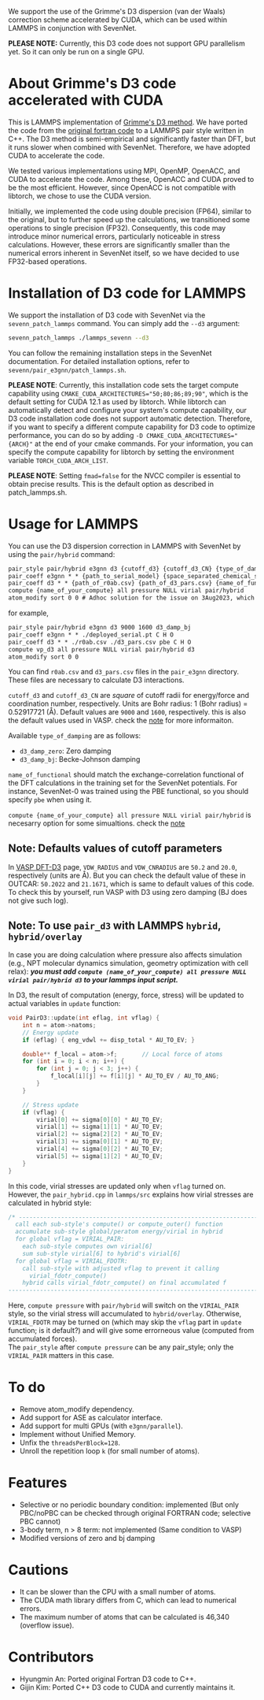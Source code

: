 We support the use of the Grimme's D3 dispersion (van der Waals) correction scheme accelerated by CUDA, which can be used within LAMMPS in conjunction with SevenNet.

**PLEASE NOTE:** Currently, this D3 code does not support GPU parallelism yet. So it can only be run on a single GPU.

# About Grimme's D3 code accelerated with CUDA 

This is LAMMPS implementation of [Grimme's D3 method](https://doi.org/10.1063/1.3382344). We have ported the code from the [original fortran code](https://www.chemie.uni-bonn.de/grimme/de/software/dft-d3) to a LAMMPS pair style written in C++. The D3 method is semi-empirical and significantly faster than DFT, but it runs slower when combined with SevenNet. Therefore, we have adopted CUDA to accelerate the code.

We tested various implementations using MPI, OpenMP, OpenACC, and CUDA to accelerate the code. Among these, OpenACC and CUDA proved to be the most efficient. However, since OpenACC is not compatible with libtorch, we chose to use the CUDA version.

Initially, we implemented the code using double precision (FP64), similar to the original, but to further speed up the calculations, we transitioned some operations to single precision (FP32). Consequently, this code may introduce minor numerical errors, particularly noticeable in stress calculations. However, these errors are significantly smaller than the numerical errors inherent in SevenNet itself, so we have decided to use FP32-based operations.

# Installation of D3 code for LAMMPS

We support the installation of D3 code with SevenNet via the `sevenn_patch_lammps` command. You can simply add the `--d3` argument:

```bash
sevenn_patch_lammps ./lammps_sevenn --d3
```

You can follow the remaining installation steps in the SevenNet documentation. For detailed installation options, refer to `sevenn/pair_e3gnn/patch_lammps.sh`.

**PLEASE NOTE**: Currently, this installation code sets the target compute capability using `CMAKE_CUDA_ARCHITECTURES="50;80;86;89;90"`, which is the default setting for CUDA 12.1 as used by libtorch. While libtorch can automatically detect and configure your system's compute capability, our D3 code installation code does not support automatic detection. Therefore, if you want to specify a different compute capability for D3 code to optimize performance, you can do so by adding `-D CMAKE_CUDA_ARCHITECTURES="{ARCH}"` at the end of your cmake commands. For your information, you can specify the compute capability for libtorch by setting the environment variable `TORCH_CUDA_ARCH_LIST`.

**PLEASE NOTE**: Setting `fmad=false` for the NVCC compiler is essential to obtain precise results. This is the default option as described in patch_lammps.sh.

# Usage for LAMMPS

You can use the D3 dispersion correction in LAMMPS with SevenNet by using the `pair/hybrid` command:

```txt
pair_style pair/hybrid e3gnn d3 {cutoff_d3} {cutoff_d3_CN} {type_of_damping}
pair_coeff e3gnn * * {path_to_serial_model} {space_separated_chemical_species}
pair_coeff d3 * * {path_of_r0ab.csv} {path_of_d3_pars.csv} {name_of_functional} {space_separated_chemical_species}
compute {name_of_your_compute} all pressure NULL virial pair/hybrid
atom_modify sort 0 0 # Adhoc solution for the issue on 3Aug2023, which will be resolved soon
```

for example,

```txt
pair_style pair/hybrid e3gnn d3 9000 1600 d3_damp_bj
pair_coeff e3gnn * * ./deployed_serial.pt C H O
pair_coeff d3 * * ./r0ab.csv ./d3_pars.csv pbe C H O
compute vp_d3 all pressure NULL virial pair/hybrid d3
atom_modify sort 0 0
```

You can find `r0ab.csv` and `d3_pars.csv` files in the `pair_e3gnn` directory. These files are necessary to calculate D3 interactions.

`cutoff_d3` and `cutoff_d3_CN` are *square* of cutoff radii for energy/force and coordination number, respectively. Units are Bohr radius: 1 (Bohr radius) = 0.52917721 (Å). Default values are `9000` and `1600`, respectively. this is also the default values used in VASP. check the [note](#note-the-default-values-of-cutoff-parameters) for more informaiton.

Available `type_of_damping` are as follows:
- `d3_damp_zero`: Zero damping
- `d3_damp_bj`: Becke-Johnson damping

`name_of_functional` should match the exchange-correlation functional of the DFT calculations in the training set for the SevenNet potentials. For instance, SevenNet-0 was trained using the PBE functional, so you should specify `pbe` when using it.

`compute {name_of_your_compute} all pressure NULL virial pair/hybrid` is necesarry option for some simualtions. check the [note](#note-to-use-pair_d3-with-lammps-hybrid-hybridoverlay)

## Note: Defaults values of cutoff parameters
In [VASP DFT-D3](https://www.vasp.at/wiki/index.php/DFT-D3) page, `VDW_RADIUS` and `VDW_CNRADIUS` are `50.2` and `20.0`, respectively (units are Å). But you can check the default value of these in OUTCAR: `50.2022` and `21.1671`, which is same to default values of this code. To check this by yourself, run VASP with D3 using zero damping (BJ does not give such log).

## Note: To use `pair_d3` with LAMMPS `hybrid`, `hybrid/overlay`
In case you are doing calculation where pressure also affects simulation (e.g., NPT molecular dynamics simulation, geometry optimization with cell relax): ***you must add `compute (name_of_your_compute) all pressure NULL virial pair/hybrid d3` to your lammps input script.***

In D3, the result of computation (energy, force, stress) will be updated to actual variables in `update` function:
```cpp
void PairD3::update(int eflag, int vflag) {
    int n = atom->natoms;
    // Energy update
    if (eflag) { eng_vdwl += disp_total * AU_TO_EV; }

    double** f_local = atom->f;       // Local force of atoms
    for (int i = 0; i < n; i++) {
        for (int j = 0; j < 3; j++) {
            f_local[i][j] += f[i][j] * AU_TO_EV / AU_TO_ANG;
        }
    }

    // Stress update
    if (vflag) {
        virial[0] += sigma[0][0] * AU_TO_EV;
        virial[1] += sigma[1][1] * AU_TO_EV;
        virial[2] += sigma[2][2] * AU_TO_EV;
        virial[3] += sigma[0][1] * AU_TO_EV;
        virial[4] += sigma[0][2] * AU_TO_EV;
        virial[5] += sigma[1][2] * AU_TO_EV;
    }
}
```
In this code, virial stresses are updated only when `vflag` turned on.
However, the `pair_hybrid.cpp` in `lammps/src` explains how virial stresses are calculated in hybrid style:
```cpp
/* ----------------------------------------------------------------------
  call each sub-style's compute() or compute_outer() function
  accumulate sub-style global/peratom energy/virial in hybrid
  for global vflag = VIRIAL_PAIR:
    each sub-style computes own virial[6]
    sum sub-style virial[6] to hybrid's virial[6]
  for global vflag = VIRIAL_FDOTR:
    call sub-style with adjusted vflag to prevent it calling
      virial_fdotr_compute()
    hybrid calls virial_fdotr_compute() on final accumulated f
------------------------------------------------------------------------- */
```
Here, `compute pressure` with `pair/hybrid` will switch on the `VIRIAL_PAIR` style, so the virial stress will accumulated to `hybrid/overlay`.
Otherwise, `VIRIAL_FDOTR` may be turned on (which may skip the `vflag` part in `update` function; is it default?) and will give some errorneous value (computed from accumulated forces).   
The `pair_style` after `compute pressure` can be any pair_style; only the `VIRIAL_PAIR` matters in this case.

# To do
- Remove atom_modify dependency.
- Add support for ASE as calculator interface.
- Add support for multi GPUs (with `e3gnn/parallel`).
- Implement without Unified Memory.
- Unfix the `threadsPerBlock=128`.
- Unroll the repetition loop `k` (for small number of atoms).

# Features
- Selective or no periodic boundary condition: implemented (But only PBC/noPBC can be checked through original FORTRAN code; selective PBC cannot)
- 3-body term, n > 8 term: not implemented (Same condition to VASP)
- Modified versions of zero and bj damping

# Cautions
- It can be slower than the CPU with a small number of atoms.
- The CUDA math library differs from C, which can lead to numerical errors.
- The maximum number of atoms that can be calculated is 46,340 (overflow issue).

# Contributors
- Hyungmin An: Ported original Fortran D3 code to C++.
- Gijin Kim: Ported C++ D3 code to CUDA and currently maintains it.
